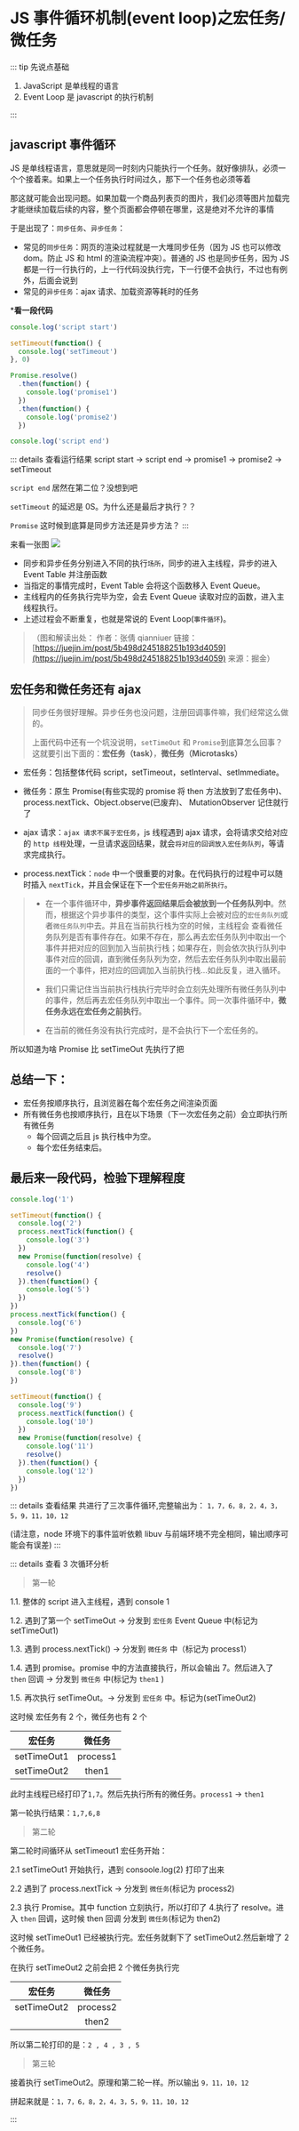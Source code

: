 # JS 事件循环机制(event loop)之宏任务/微任务

::: tip 先说点基础

1. JavaScript 是单线程的语言
2. Event Loop 是 javascript 的执行机制

:::

## javascript 事件循环

JS 是单线程语言，意思就是同一时刻内只能执行一个任务。就好像排队，必须一个个接着来。如果上一个任务执行时间过久，那下一个任务也必须等着

那这就可能会出现问题。如果加载一个商品列表页的图片，我们必须等图片加载完才能继续加载后续的内容，整个页面都会停顿在哪里，这是绝对不允许的事情

于是出现了：`同步任务`、`异步任务`：

- 常见的`同步任务`：网页的渲染过程就是一大堆同步任务（因为 JS 也可以修改 dom。防止 JS 和 html 的渲染流程冲突）。普通的 JS 也是同步任务，因为 JS 都是一行一行执行的，上一行代码没执行完，下一行便不会执行，不过也有例外，后面会说到
- 常见的`异步任务`：ajax 请求、加载资源等耗时的任务

***看一段代码**

```js
console.log('script start')

setTimeout(function() {
  console.log('setTimeout')
}, 0)

Promise.resolve()
  .then(function() {
    console.log('promise1')
  })
  .then(function() {
    console.log('promise2')
  })

console.log('script end')
```

::: details 查看运行结果
script start -> script end -> promise1 -> promise2 -> setTimeout

`script end` 居然在第二位？没想到吧

`setTimeout` 的延迟是 0S。为什么还是最后才执行？？

`Promise` 这时候到底算是同步方法还是异步方法？
:::

来看一张图
![](https://gitee.com/Jioho/img/raw/master/knowledge/logo/20200612213711.png)

- 同步和异步任务分别进入不同的执行`场所`，同步的进入主线程，异步的进入 Event Table 并注册函数
- 当指定的事情完成时，Event Table 会将这个函数移入 Event Queue。
- 主线程内的任务执行完毕为空，会去 Event Queue 读取对应的函数，进入主线程执行。
- 上述过程会不断重复，也就是常说的 Event Loop(`事件循环`)。

> （图和解读出处：
> 作者：张倩 qianniuer
> 链接：[https://juejin.im/post/5b498d245188251b193d4059](https://juejin.im/post/5b498d245188251b193d4059)
> 来源：掘金）

## 宏任务和微任务还有 ajax

> 同步任务很好理解。异步任务也没问题，注册回调事件嘛，我们经常这么做的。
>
> 上面代码中还有一个坑没说明，`setTimeOut` 和 `Promise`到底算怎么回事？这就要引出下面的：**宏任务（task）**，**微任务（Microtasks）**

- 宏任务：包括整体代码 script，setTimeout，setInterval、setImmediate。

- 微任务：原生 Promise(有些实现的 promise 将 then 方法放到了宏任务中)、process.nextTick、Object.observe(已废弃)、 MutationObserver 记住就行了

- ajax 请求：`ajax 请求不属于宏任务`，js 线程遇到 ajax 请求，会将请求交给对应的 `http 线程`处理，一旦请求返回结果，就会`将对应的回调放入宏任务队列`，等请求完成执行。

- process.nextTick：`node` 中一个很重要的对象。在代码执行的过程中可以随时插入 `nextTick`，并且会保证在下一个`宏任务开始之前所执行`。

> - 在一个事件循环中，**异步事件返回结果后会被放到一个任务队列中**。然而，根据这个异步事件的类型，这个事件实际上会被对应的`宏任务队列`或者`微任务队列`中去。并且在当前执行栈为空的时候，主线程会 查看微任务队列是否有事件存在。如果不存在，那么再去宏任务队列中取出一个事件并把对应的回到加入当前执行栈；如果存在，则会依次执行队列中事件对应的回调，直到微任务队列为空，然后去宏任务队列中取出最前面的一个事件，把对应的回调加入当前执行栈…如此反复，进入循环。
>
> - 我们只需记住当当前执行栈执行完毕时会立刻先处理所有微任务队列中的事件，然后再去宏任务队列中取出一个事件。同一次事件循环中，**微任务永远在宏任务之前执行**。
>
> - 在当前的微任务没有执行完成时，是不会执行下一个宏任务的。

所以知道为啥 Promise 比 setTimeOut 先执行了把

## 总结一下：

- 宏任务按顺序执行，且浏览器在每个宏任务之间渲染页面
- 所有微任务也按顺序执行，且在以下场景（下一次宏任务之前）会立即执行所有微任务
  - 每个回调之后且 js 执行栈中为空。
  - 每个宏任务结束后。

## 最后来一段代码，检验下理解程度

```js
console.log('1')

setTimeout(function() {
  console.log('2')
  process.nextTick(function() {
    console.log('3')
  })
  new Promise(function(resolve) {
    console.log('4')
    resolve()
  }).then(function() {
    console.log('5')
  })
})
process.nextTick(function() {
  console.log('6')
})
new Promise(function(resolve) {
  console.log('7')
  resolve()
}).then(function() {
  console.log('8')
})

setTimeout(function() {
  console.log('9')
  process.nextTick(function() {
    console.log('10')
  })
  new Promise(function(resolve) {
    console.log('11')
    resolve()
  }).then(function() {
    console.log('12')
  })
})
```

::: details 查看结果
共进行了三次事件循环,完整输出为：
`1，7，6，8，2，4，3，5，9，11，10，12`

(请注意，node 环境下的事件监听依赖 libuv 与前端环境不完全相同，输出顺序可能会有误差)
:::

::: details 查看 3 次循环分析

> 第一轮

1.1. 整体的 script 进入主线程，遇到 console 1

1.2. 遇到了第一个 setTimeOut -> 分发到 `宏任务` Event Queue 中(标记为 setTimeOut1)

1.3. 遇到 process.nextTick() -> 分发到 `微任务` 中（标记为 process1）

1.4. 遇到 promise。promise 中的方法直接执行，所以会输出 7。然后进入了 `then` 回调 -> 分发到 `微任务` 中(标记为 `then1` )

1.5. 再次执行 setTimeOut。-> 分发到 `宏任务` 中。标记为(setTimeOut2)

这时候 宏任务有 2 个，微任务也有 2 个

|   宏任务    |  微任务  |
| :---------: | :------: |
| setTimeOut1 | process1 |
| setTimeOut2 |  then1   |

此时主线程已经打印了`1,7`。然后先执行所有的微任务。`process1` -> `then1`

第一轮执行结果：`1,7,6,8`

> 第二轮

第二轮时间循环从 setTimeout1 宏任务开始：

2.1 setTimeOut1 开始执行，遇到 consoole.log(2) 打印了出来

2.2 遇到了 process.nextTick -> 分发到 `微任务`(标记为 process2)

2.3 执行 Promise。其中 function 立刻执行，所以打印了 4.执行了 resolve。进入 `then` 回调，这时候 then 回调 分发到 `微任务`(标记为 then2)

这时候 setTimeOut1 已经被执行完。宏任务就剩下了 setTimeOut2.然后新增了 2 个微任务。

在执行 setTimeOut2 之前会把 2 个微任务执行完

|   宏任务    |  微任务  |
| :---------: | :------: |
| setTimeOut2 | process2 |
|             |  then2   |

所以第二轮打印的是：`2 , 4 , 3 , 5`

> 第三轮

接着执行 setTimeOut2。原理和第二轮一样。所以输出 `9，11，10，12`

拼起来就是：`1，7，6，8，2，4，3，5，9，11，10，12`

:::
